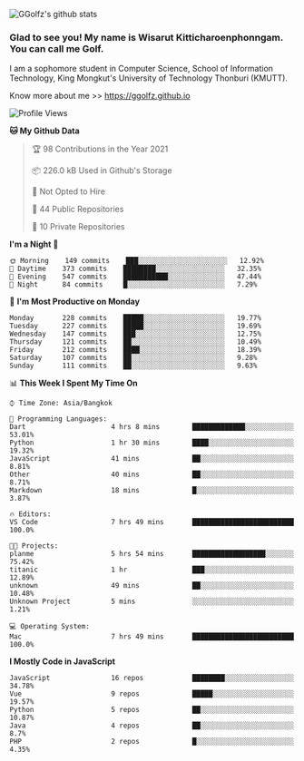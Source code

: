 ![GGolfz's github stats](https://github-readme-stats.vercel.app/api?username=ggolfz&count_private=true&show_icons=true&theme=radical)

### Glad to see you! My name is Wisarut Kitticharoenphonngam. You can call me Golf.

I am a sophomore student in Computer Science, School of Information Technology, King Mongkut's University of Technology Thonburi (KMUTT).

Know more about me >> https://ggolfz.github.io

<!--START_SECTION:waka-->
![Profile Views](http://img.shields.io/badge/Profile%20Views-34-blue)

**🐱 My Github Data** 

> 🏆 98 Contributions in the Year 2021
 > 
> 📦 226.0 kB Used in Github's Storage 
 > 
> 🚫 Not Opted to Hire
 > 
> 📜 44 Public Repositories 
 > 
> 🔑 10 Private Repositories  
 > 
**I'm a Night 🦉** 

```text
🌞 Morning    149 commits    ███░░░░░░░░░░░░░░░░░░░░░░   12.92% 
🌆 Daytime    373 commits    ████████░░░░░░░░░░░░░░░░░   32.35% 
🌃 Evening    547 commits    ███████████░░░░░░░░░░░░░░   47.44% 
🌙 Night      84 commits     █░░░░░░░░░░░░░░░░░░░░░░░░   7.29%

```
📅 **I'm Most Productive on Monday** 

```text
Monday       228 commits    █████░░░░░░░░░░░░░░░░░░░░   19.77% 
Tuesday      227 commits    █████░░░░░░░░░░░░░░░░░░░░   19.69% 
Wednesday    147 commits    ███░░░░░░░░░░░░░░░░░░░░░░   12.75% 
Thursday     121 commits    ██░░░░░░░░░░░░░░░░░░░░░░░   10.49% 
Friday       212 commits    ████░░░░░░░░░░░░░░░░░░░░░   18.39% 
Saturday     107 commits    ██░░░░░░░░░░░░░░░░░░░░░░░   9.28% 
Sunday       111 commits    ██░░░░░░░░░░░░░░░░░░░░░░░   9.63%

```


📊 **This Week I Spent My Time On** 

```text
⌚︎ Time Zone: Asia/Bangkok

💬 Programming Languages: 
Dart                     4 hrs 8 mins        █████████████░░░░░░░░░░░░   53.01% 
Python                   1 hr 30 mins        ████░░░░░░░░░░░░░░░░░░░░░   19.32% 
JavaScript               41 mins             ██░░░░░░░░░░░░░░░░░░░░░░░   8.81% 
Other                    40 mins             ██░░░░░░░░░░░░░░░░░░░░░░░   8.71% 
Markdown                 18 mins             █░░░░░░░░░░░░░░░░░░░░░░░░   3.87%

🔥 Editors: 
VS Code                  7 hrs 49 mins       █████████████████████████   100.0%

🐱‍💻 Projects: 
planme                   5 hrs 54 mins       ██████████████████░░░░░░░   75.42% 
titanic                  1 hr                ███░░░░░░░░░░░░░░░░░░░░░░   12.89% 
unknown                  49 mins             ██░░░░░░░░░░░░░░░░░░░░░░░   10.48% 
Unknown Project          5 mins              ░░░░░░░░░░░░░░░░░░░░░░░░░   1.21%

💻 Operating System: 
Mac                      7 hrs 49 mins       █████████████████████████   100.0%

```

**I Mostly Code in JavaScript** 

```text
JavaScript               16 repos            ████████░░░░░░░░░░░░░░░░░   34.78% 
Vue                      9 repos             █████░░░░░░░░░░░░░░░░░░░░   19.57% 
Python                   5 repos             ██░░░░░░░░░░░░░░░░░░░░░░░   10.87% 
Java                     4 repos             ██░░░░░░░░░░░░░░░░░░░░░░░   8.7% 
PHP                      2 repos             █░░░░░░░░░░░░░░░░░░░░░░░░   4.35%

```



<!--END_SECTION:waka-->
